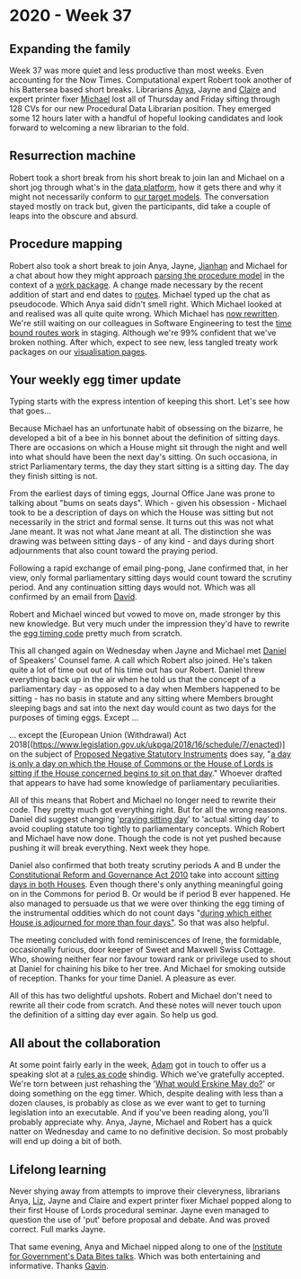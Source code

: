 # 2020 - Week 37

## Expanding the family

Week 37 was more quiet and less productive than most weeks. Even accounting for the Now Times. Computational expert Robert took another of his Battersea based short breaks. Librarians [Anya](https://twitter.com/bitten_), Jayne and [Claire](https://twitter.com/tinysprite) and expert printer fixer [Michael](https://twitter.com/fantasticlife) lost all of Thursday and Friday sifting through 128 CVs for our new Procedural Data Librarian position. They emerged some 12 hours later with a handful of hopeful looking candidates and look forward to welcoming a new librarian to the fold.

## Resurrection machine

Robert took a short break from his short break to join Ian and Michael on a short jog through what's in the [data platform](https://api.parliament.uk/), how it gets there and why it might not necessarily conform to [our target models](https://ukparliament.github.io/ontologies/). The conversation stayed mostly on track but, given the participants, did take a couple of leaps into the obscure and absurd.

## Procedure mapping

Robert also took a short break to join Anya, Jayne, [Jianhan](https://twitter.com/jianhanzhu) and Michael for a chat about how they might approach [parsing the procedure model](https://ukparliament.github.io/ontologies/procedure/flowcharts/design-notes.html#how-is-a-procedure-map-parsed-in-the-context-of-a-work-package) in the context of a [work package](https://ukparliament.github.io/ontologies/procedure/procedure-ontology.html#d4e259). A change made necessary by the recent addition of start and end dates to [routes](https://ukparliament.github.io/ontologies/procedure/procedure-ontology.html#d4e164).  Michael typed up the chat as pseudocode. Which Anya said didn't smell right. Which Michael looked at and realised was all quite quite wrong. Which Michael has [now rewritten](https://ukparliament.github.io/ontologies/procedure/flowcharts/meta/parsing/). We're still waiting on our colleagues in Software Engineering to test the [time bound routes work](https://trello.com/c/CDGB80DD/57-time-bound-routes) in staging. Although we're 99% confident that we've broken nothing. After which, expect to see new, less tangled treaty work packages on our [visualisation pages](https://procedures.azurewebsites.net/WorkPackages/1236/graph).

## Your weekly egg timer update

Typing starts with the express intention of keeping this short. Let's see how that goes...

Because Michael has an unfortunate habit of obsessing on the bizarre, he developed a bit of a bee in his bonnet about the definition of sitting days. There are occasions on which a House might sit through the night and well into what should have been the next day's sitting. On such occasiona, in strict Parliamentary terms, the day they start sitting is a sitting day. The day they finish sitting is not.

From the earliest days of timing eggs, Journal Office Jane was prone to talking about "bums on seats days". Which - given his obsession - Michael took to be a description of days on which the House was sitting but not necessarily in the strict and formal sense. It turns out this was not what Jane meant. It was not what Jane meant at all. The distinction she was drawing was between sitting days - of any kind - and days during short adjournments that also count toward the praying period.

Following a rapid exchange of email ping-pong, Jane confirmed that, in her view, only formal parliamentary sitting days would count toward the scrutiny period. And any continuation sitting days would not. Which was all confirmed by an email from [David](https://twitter.com/clerkly).

Robert and Michael winced but vowed to move on, made stronger by this new knowledge. But very much under the impression they'd have to rewrite the [egg timing code](https://github.com/fantasticlife/egg-timer) pretty much from scratch.

This all changed again on Wednesday when Jayne and Michael met [Daniel](https://www.danielgreenberg.co.uk/) of Speakers' Counsel fame. A call which Robert also joined. He's taken quite a lot of time out out of his time out has our Robert. Daniel threw everything back up in the air when he told us that the concept of a parliamentary day - as opposed to a day when Members happened to be sitting - has no basis in statute and any sitting where Members brought sleeping bags and sat into the next day would count as two days for the purposes of timing eggs. Except ...

... except the [European Union (Withdrawal) Act 2018[(https://www.legislation.gov.uk/ukpga/2018/16/schedule/7/enacted)] on the subject of [Proposed Negative Statutory Instruments](https://www.parliament.uk/site-information/glossary/proposed-negative-statutory-instrument/) does say, "[a day is only a day on which the House of Commons or the House of Lords is sitting if the House concerned begins to sit on that day](https://www.legislation.gov.uk/ukpga/2018/16/schedule/7/enacted#schedule-7-paragraph-17-11)." Whoever drafted that appears to have had some knowledge of parliamentary peculiarities. 

All of this means that Robert and Michael no longer need to rewrite their code. They pretty much got everything right. But for all the wrong reasons. Daniel did suggest changing '[praying sitting day](https://github.com/fantasticlife/egg-timer/blob/master/lib/monkey_patching/date.rb#L16)' to 'actual sitting day' to avoid coupling statute too tightly to parliamentary concepts. Which Robert and Michael have now done. Though the code is not yet pushed because pushing it will break everything. Next week they hope.

Daniel also confirmed that both treaty scrutiny periods A and B under the [Constitutional Reform and Governance Act 2010](https://www.legislation.gov.uk/ukpga/2010/25/introduction) take into account [sitting days in both Houses](https://www.legislation.gov.uk/ukpga/2010/25/part/2#section-20-9). Even though there's only anything meaningful going on in the Commons for period B. Or would be if period B ever happened. He also managed to persuade us that we were over thinking the egg timing of the instrumental oddities which do not count days "[during which either House is adjourned for more than four days"](https://www.legislation.gov.uk/ukpga/2006/51/section/19#viewLegSnippet). So that was also helpful.

The meeting concluded with fond reminiscences of Irene, the formidable, occasionally furious, door keeper of Sweet and Maxwell Swiss Cottage. Who, showing neither fear nor favour toward rank or privilege used to shout at Daniel for chaining his bike to her tree. And Michael for smoking outside of reception. Thanks for your time Daniel. A pleasure as ever. 

All of this has two delightful upshots. Robert and Michael don't need to rewrite all their code from scratch. And these notes will never touch upon the definition of a sitting day ever again. So help us god.

## All about the collaboration 

At some point fairly early in the week, [Adam](https://twitter.com/AdamWyner) got in touch to offer us a speaking slot at a [rules as code](https://govinsider.asia/inclusive-gov/four-things-you-should-know-about-rules-as-code/) shindig. Which we've gratefully accepted. We're torn between just rehashing the '[What would Erskine May do?](https://smethur.st/posts/176135870)' or doing something on the egg timer. Which, despite dealing with less than a dozen clauses, is probably as close as we ever want to get to turning legislation into an executable. And if you've been reading along, you'll probably appreciate why. Anya, Jayne, Michael and Robert has a quick natter on Wednesday and came to no definitive decision. So most probably will end up doing a bit of both.
 
## Lifelong learning

Never shying away from attempts to improve their cleveryness, librarians Anya, [Liz](https://twitter.com/greensideknits), Jayne and Claire and expert printer fixer Michael popped along to their first House of Lords procedural seminar. Jayne even managed to question the use of 'put' before proposal and debate. And was proved correct. Full marks Jayne.

That same evening, Anya and Michael nipped along to one of the [Institute for Government's Data Bites talks](https://www.instituteforgovernment.org.uk/events/data-bites-13). Which was both entertaining and informative. Thanks [Gavin](https://twitter.com/GavinFreeguard).